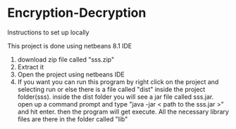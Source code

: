 # Encryption-Decryption

Instructions to set up locally

This project is done using netbeans 8.1 IDE

1. download zip file called "sss.zip"
2. Extract it
3. Open the project using netbeans IDE
4. If you want you can run this program by right click on the project and selecting run
or else there is a file called "dist" inside the project folder(sss).
inside the dist folder you will see a jar file called sss.jar.
open up a command prompt and type "java -jar < path to the sss.jar >" and hit enter. 
then the program will get execute. 
All the necessary library files are there in the folder called "lib"

